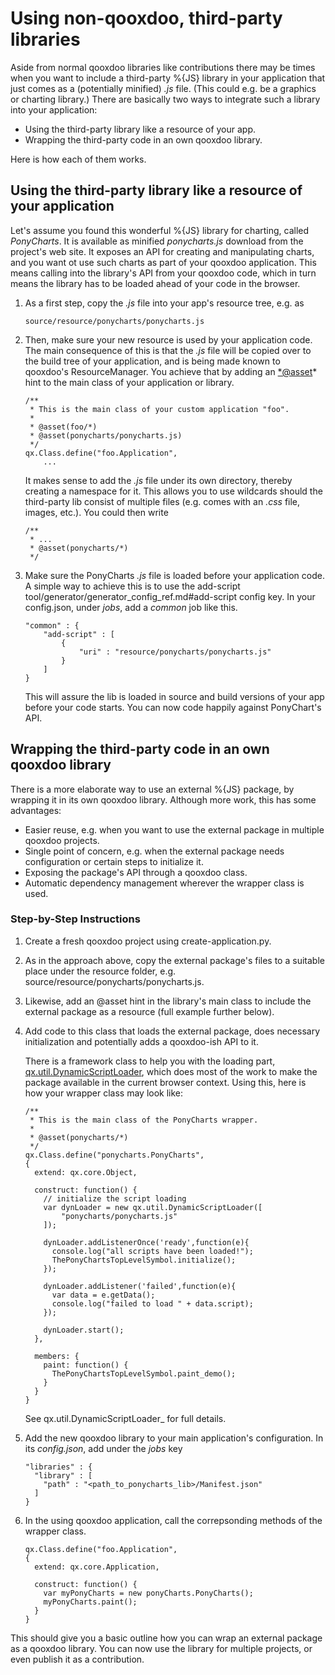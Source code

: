 Using non-qooxdoo, third-party libraries
========================================

Aside from normal qooxdoo libraries like contributions there may be times when you want to include a third-party %{JS} library in your application that just comes as a (potentially minified) *.js* file. (This could e.g. be a graphics or charting library.) There are basically two ways to integrate such a library into your application:

-   Using the third-party library like a resource of your app.
-   Wrapping the third-party code in an own qooxdoo library.

Here is how each of them works.

Using the third-party library like a resource of your application
-----------------------------------------------------------------

Let's assume you found this wonderful %{JS} library for charting, called *PonyCharts*. It is available as minified *ponycharts.js* download from the project's web site. It exposes an API for creating and manipulating charts, and you want ot use such charts as part of your qooxdoo application. This means calling into the library's API from your qooxdoo code, which in turn means the library has to be loaded ahead of your code in the browser.

1.  As a first step, copy the *.js* file into your app's resource tree, e.g. as

        source/resource/ponycharts/ponycharts.js

2.  Then, make sure your new resource is used by your application code. The main consequence of this is that the *.js* file will be copied over to the build tree of your application, and is being made known to qooxdoo's ResourceManager. You achieve that by adding an <*@asset>\* hint to the main class of your application or library.

        /**
         * This is the main class of your custom application "foo".
         *
         * @asset(foo/*)
         * @asset(ponycharts/ponycharts.js)
         */
        qx.Class.define("foo.Application",
            ...

    It makes sense to add the *.js* file under its own directory, thereby creating a namespace for it. This allows you to use wildcards should the third-party lib consist of multiple files (e.g. comes with an *.css* file, images, etc.). You could then write

        /**
         * ...
         * @asset(ponycharts/*)
         */

3.  Make sure the PonyCharts *.js* file is loaded before your application code. A simple way to achieve this is to use the add-script tool/generator/generator_config_ref.md#add-script config key. In your config.json, under *jobs*, add a *common* job like this.

        "common" : {
            "add-script" : [
                {
                    "uri" : "resource/ponycharts/ponycharts.js"
                }
            ]
        }

    This will assure the lib is loaded in source and build versions of your app before your code starts. You can now code happily against PonyChart's API.

Wrapping the third-party code in an own qooxdoo library
----------------------------------------------------------

There is a more elaborate way to use an external %{JS} package, by wrapping it in its own qooxdoo library. Although more work, this has some advantages:

-   Easier reuse, e.g. when you want to use the external package in multiple qooxdoo projects.
-   Single point of concern, e.g. when the external package needs configuration or certain steps to initialize it.
-   Exposing the package's API through a qooxdoo class.
-   Automatic dependency management wherever the wrapper class is used.

### Step-by-Step Instructions

1.  Create a fresh qooxdoo project using create-application.py.
2.  As in the approach above, copy the external package's files to a suitable place under the resource folder, e.g. source/resource/ponycharts/ponycharts.js.
3.  Likewise, add an @asset hint in the library's main class to include the external package as a resource (full example further below).
4.  Add code to this class that loads the external package, does necessary initialization and potentially adds a qooxdoo-ish API to it.

    There is a framework class to help you with the loading part, [qx.util.DynamicScriptLoader](apps://apiviewer/#qx.util.DynamicScriptLoader), which does most of the work to make the package available in the current browser context. Using this, here is how your wrapper class may look like:

        /**
         * This is the main class of the PonyCharts wrapper.
         *
         * @asset(ponycharts/*)
         */
        qx.Class.define("ponycharts.PonyCharts",
        {
          extend: qx.core.Object,

          construct: function() {
            // initialize the script loading
            var dynLoader = new qx.util.DynamicScriptLoader([
                "ponycharts/ponycharts.js"
            ]);

            dynLoader.addListenerOnce('ready',function(e){
              console.log("all scripts have been loaded!");
              ThePonyChartsTopLevelSymbol.initialize();
            });

            dynLoader.addListener('failed',function(e){
              var data = e.getData();
              console.log("failed to load " + data.script);
            });

            dynLoader.start();
          },

          members: {
            paint: function() {
              ThePonyChartsTopLevelSymbol.paint_demo();
            }
          }
        }

    See qx.util.DynamicScriptLoader_ for full details.

5.  Add the new qooxdoo library to your main application's configuration. In its *config.json*, add under the *jobs* key

        "libraries" : {
          "library" : [
            "path" : "<path_to_ponycharts_lib>/Manifest.json"
          ]
        }

6.  In the using qooxdoo application, call the correpsonding methods of the wrapper class.

        qx.Class.define("foo.Application",
        {
          extend: qx.core.Application,

          construct: function() {
            var myPonyCharts = new ponyCharts.PonyCharts();
            myPonyCharts.paint();
          }
        }

This should give you a basic outline how you can wrap an external package as a qooxdoo library. You can now use the library for multiple projects, or even publish it as a contribution.
